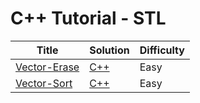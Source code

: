 # C++ Tutorial - STL

| Title | Solution | Difficulty |
| ----- | -------- | ---------- |
| [Vector-Erase](https://www.hackerrank.com/challenges/vector-erase) | [C++](./Vector-Erase/main.cpp) | Easy |
| [Vector-Sort](https://www.hackerrank.com/challenges/vector-sort) | [C++](./Vector-Sort/main.cpp) | Easy |
